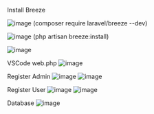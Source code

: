 Install Breeze

![image](https://github.com/user-attachments/assets/67884cf6-8574-47ed-a937-1c11b1669cc0)
(composer require laravel/breeze --dev)

![image](https://github.com/user-attachments/assets/9b7c71db-d5bf-4e1e-bfd8-96272301b259)
(php artisan breeze:install) 

![image](https://github.com/user-attachments/assets/25a5ac9a-03d5-41da-9d85-937892df7e9d)

VSCode web.php
![image](https://github.com/user-attachments/assets/6aa0051d-ebdc-45fe-8c88-1c6b4fb6c63a)

Register Admin
![image](https://github.com/user-attachments/assets/a8073f12-e50f-46c7-86d2-1db8cac260a4)
![image](https://github.com/user-attachments/assets/1ffa27ad-3a52-4f00-8efb-0fb58107d43a)

Register User
![image](https://github.com/user-attachments/assets/c7efb83c-116e-491f-af91-b39c26181b79)
![image](https://github.com/user-attachments/assets/11cadcdd-9a3e-4a73-adf9-06becf4a903e)

Database
![image](https://github.com/user-attachments/assets/96e307cc-dcc8-4a8c-99d4-5b571c713006)
